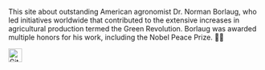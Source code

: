 This site about outstanding American agronomist Dr. Norman Borlaug, who led initiatives worldwide that contributed to the extensive increases in agricultural production termed the Green Revolution. Borlaug was awarded multiple honors for his work, including the Nobel Peace Prize. 👨‍🌾

<img alt="GitHub commit activity" src="https://img.shields.io/github/commit-activity/y/tamga05/Norman_Borlaug?style=flat-square" height="27">
